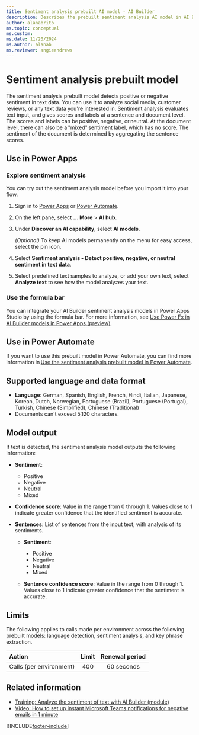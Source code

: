 ```yaml
---
title: Sentiment analysis prebuilt AI model - AI Builder
description: Describes the prebuilt sentiment analysis AI model in AI Builder.
author: alanabrito
ms.topic: conceptual
ms.custom: 
ms.date: 11/20/2024
ms.author: alanab
ms.reviewer: angieandrews
---
```


# Sentiment analysis prebuilt model

The sentiment analysis prebuilt model detects positive or negative sentiment in text data. You can use it to analyze social media, customer reviews, or any text data you're interested in. Sentiment analysis evaluates text input, and gives scores and labels at a sentence and document level. The scores and labels can be positive, negative, or neutral. At the document level, there can also be a "mixed" sentiment label, which has no score. The sentiment of the document is determined by aggregating the sentence scores.

## Use in Power Apps

### Explore sentiment analysis

You can try out the sentiment analysis model before you import it into your flow.

1. Sign in to [Power Apps](https://make.powerapps.com) or [Power Automate](https://make.powerautomate.com).
1. On the left pane, select **... More** > **AI hub**.
1. Under **Discover an AI capability**, select **AI models**.

    *(Optional)* To keep AI models permanently on the menu for easy access, select the pin icon.

1. Select **Sentiment analysis - Detect positive, negative, or neutral sentiment in text data**.
1. Select predefined text samples to analyze, or add your own text, select **Analyze text**  to see how the model analyzes your text.

### Use the formula bar

You can integrate your AI Builder sentiment analysis models in Power Apps Studio by using the formula bar. For more information, see [Use Power Fx in AI Builder models in Power Apps (preview)](powerfx-in-powerapps.md).

## Use in Power Automate

If you want to use this prebuilt model in Power Automate, you can find more information in [Use the sentiment analysis prebuilt model in Power Automate](flow-sentiment-analysis.md).
  
## Supported language and data format

- **Language**: German, Spanish, English, French, Hindi, Italian, Japanese, Korean, Dutch, Norwegian, Portuguese (Brazil), Portuguese (Portugal), Turkish, Chinese (Simplified), Chinese (Traditional)
- Documents can't exceed 5,120 characters.

## Model output

If text is detected, the sentiment analysis model outputs the following information: 

- **Sentiment**:
  - Positive
  - Negative
  - Neutral
  - Mixed

- **Confidence score**: Value in the range from 0 through 1. Values close to 1 indicate greater confidence that the identified sentiment is accurate.

- **Sentences**: List of sentences from the input text, with analysis of its sentiments.

  - **Sentiment**:
    - Positive
    - Negative
    - Neutral
    - Mixed

  - **Sentence confidence score**: Value in the range from 0 through 1<!--as above-->. Values close to 1 indicate greater confidence that the sentiment is accurate.

## Limits

The following applies to calls made per environment across the following prebuilt models: language detection, sentiment analysis, and key phrase extraction.

|**Action**|**Limit**|**Renewal period**|
|:-----|:-----:|:-----:|
|Calls (per environment)|400|60 seconds|

## Related information

- [Training: Analyze the sentiment of text with AI Builder (module)](/training/modules/get-started-with-ai-builder-sentiment-analysis/)
- [Video: How to set up instant Microsoft Teams notifications for negative emails in 1 minute](https://www.youtube.com/watch?v=qfmQAObXTHQ)

[!INCLUDE[footer-include](includes/footer-banner.md)]
